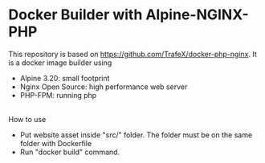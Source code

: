# **Docker Builder with Alpine-NGINX-PHP**

This repository is based on https://github.com/TrafeX/docker-php-nginx.
It is a docker image builder using
- Alpine 3.20: small footprint
- Nginx Open Source: high performance web server
- PHP-FPM: running php

\
How to use
- Put website asset inside "src/" folder. The folder must be on the same folder with Dockerfile
- Run "docker build" command.
